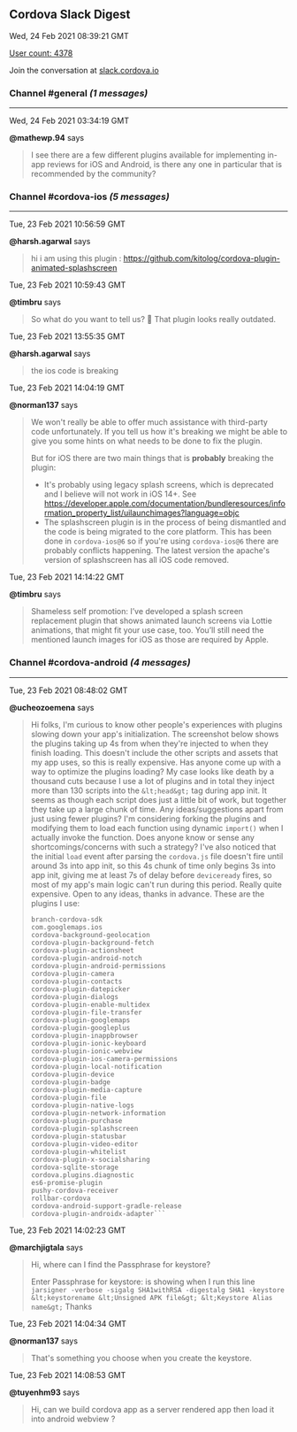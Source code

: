 ## Cordova Slack Digest
Wed, 24 Feb 2021 08:39:21 GMT

[User count: 4378](https://cordova.slack.com/)


Join the conversation at [slack.cordova.io](http://slack.cordova.io/)

### __Channel #general__ _(1 messages)_
---

Wed, 24 Feb 2021 03:34:19 GMT

__@mathewp.94__ says 
> I see there are a few different plugins available for implementing in-app reviews for iOS and Android, is there any one in particular that is recommended by the community?
> 

### __Channel #cordova-ios__ _(5 messages)_
---

Tue, 23 Feb 2021 10:56:59 GMT

__@harsh.agarwal__ says 
> hi i am using this plugin : <https://github.com/kitolog/cordova-plugin-animated-splashscreen>
> 

Tue, 23 Feb 2021 10:59:43 GMT

__@timbru__ says 
> So what do you want to tell us? 🙂
> That plugin looks really outdated.
> 

Tue, 23 Feb 2021 13:55:35 GMT

__@harsh.agarwal__ says 
> the ios code is breaking
> 

Tue, 23 Feb 2021 14:04:19 GMT

__@norman137__ says 
> We won't really be able to offer much assistance with third-party code unfortunately. If you tell us how it's breaking we might be able to give you some hints on what needs to be done to fix the plugin.
> 
> But for iOS there are two main things that is **probably** breaking the plugin:
> - It's probably using legacy splash screens, which is deprecated and I believe will not work in iOS 14+. See <https://developer.apple.com/documentation/bundleresources/information_property_list/uilaunchimages?language=objc>
> - The splashscreen plugin is in the process of being dismantled and the code is being migrated to the core platform. This has been done in `cordova-ios@6` so if you're using `cordova-ios@6` there are probably conflicts happening. The latest version the apache's version of splashscreen has all iOS code removed.
> 

Tue, 23 Feb 2021 14:14:22 GMT

__@timbru__ says 
> Shameless self promotion: I’ve developed a splash screen replacement plugin that shows animated launch screens via Lottie animations, that might fit your use case, too.
> You’ll still need the mentioned launch images for iOS as those are required by Apple.
> 

### __Channel #cordova-android__ _(4 messages)_
---

Tue, 23 Feb 2021 08:48:02 GMT

__@ucheozoemena__ says 
> Hi folks, I'm curious to know other people's experiences with plugins slowing down your app's initialization.
> The screenshot below shows the plugins taking up 4s from when they're injected to when they finish loading. This doesn't include the other scripts and assets that my app uses, so this is really expensive. Has anyone come up with a way to optimize the plugins loading? My case looks like death by a thousand cuts because I use a lot of plugins and in total they inject more than 130 scripts into the `&lt;head&gt;` tag during app init. It seems as though each script does just a little bit of work, but together they take up a large chunk of time. Any ideas/suggestions apart from just using fewer plugins? I'm considering forking the plugins and modifying them to load each function using dynamic `import()` when I actually invoke the function. Does anyone know or sense any shortcomings/concerns with such a strategy? I've also noticed that the initial `load` event after parsing the `cordova.js` file doesn't fire until around 3s into app init, so this 4s chunk of time only begins 3s into app init, giving me at least 7s of delay before `deviceready` fires, so most of my app's main logic can't run during this period. Really quite expensive. Open to any ideas, thanks in advance. These are the plugins I use:
> ```pushy-cordova
> branch-cordova-sdk
> com.googlemaps.ios
> cordova-background-geolocation
> cordova-plugin-background-fetch
> cordova-plugin-actionsheet
> cordova-plugin-android-notch
> cordova-plugin-android-permissions
> cordova-plugin-camera
> cordova-plugin-contacts
> cordova-plugin-datepicker
> cordova-plugin-dialogs
> cordova-plugin-enable-multidex
> cordova-plugin-file-transfer
> cordova-plugin-googlemaps
> cordova-plugin-googleplus
> cordova-plugin-inappbrowser
> cordova-plugin-ionic-keyboard
> cordova-plugin-ionic-webview
> cordova-plugin-ios-camera-permissions
> cordova-plugin-local-notification
> cordova-plugin-device
> cordova-plugin-badge
> cordova-plugin-media-capture
> cordova-plugin-file
> cordova-plugin-native-logs
> cordova-plugin-network-information
> cordova-plugin-purchase
> cordova-plugin-splashscreen
> cordova-plugin-statusbar
> cordova-plugin-video-editor
> cordova-plugin-whitelist
> cordova-plugin-x-socialsharing
> cordova-sqlite-storage
> cordova.plugins.diagnostic
> es6-promise-plugin
> pushy-cordova-receiver
> rollbar-cordova
> cordova-android-support-gradle-release
> cordova-plugin-androidx-adapter```
> 

Tue, 23 Feb 2021 14:02:23 GMT

__@marchjigtala__ says 
> Hi, where can I find the Passphrase for keystore?
> 
> Enter Passphrase for keystore: is showing when I run this line
> ```jarsigner -verbose -sigalg SHA1withRSA -digestalg SHA1 -keystore &lt;keystorename &lt;Unsigned APK file&gt; &lt;Keystore Alias name&gt;```
> Thanks
> 

Tue, 23 Feb 2021 14:04:34 GMT

__@norman137__ says 
> That's something you choose when you create the keystore.
> 

Tue, 23 Feb 2021 14:08:53 GMT

__@tuyenhm93__ says 
> Hi, can we build cordova app as a server rendered app then load it into android webview ?
> 
